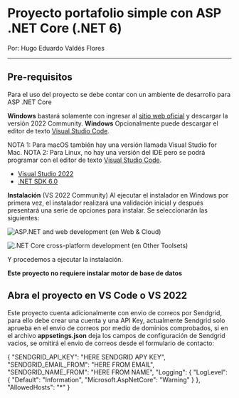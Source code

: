# Proyecto portafolio simple con ASP .NET Core (.NET 6) 
Por: Hugo Eduardo Valdés Flores

----------
## Pre-requisitos

Para el uso del proyecto se debe contar con un ambiente de desarrollo para ASP .NET Core

**Windows** bastará solamente con ingresar al [sitio web oficial](https://visualstudio.microsoft.com/vs/) y descargar la versión 2022 Community.
**Windows** Opcionalmente puede descargar el editor de texto [Visual Studio Code](https://code.visualstudio.com/).

NOTA 1: Para macOS también hay una versión llamada Visual Studio for Mac.
NOTA 2: Para Linux, no hay una versión del IDE pero se podrá programar con el editor de texto [Visual Studio Code](https://code.visualstudio.com/).
 
- [Visual Studio 2022](https://visualstudio.microsoft.com/downloads/)
- [.NET SDK 6.0]([https://www.microsoft.com/net/download/all](https://dotnet.microsoft.com/es-es/download/dotnet/6.0))

**Instalación** (VS 2022 Community)
Al ejecutar el instalador en Windows por primera vez, el instalador realizará una validación inicial y después presentará una serie de opciones para instalar. Se seleccionarán las siguientes:

![ASP.NET and web development (en Web & Cloud)](https://paper-attachments.dropbox.com/s_89174DDDF7262C2B179DB61DFC52A1A64FDD6201EFF8F1A2E8B37CACA5FC093E_1554350941271_image.png)

![.NET Core cross-platform development (en Other Toolsets)](https://paper-attachments.dropbox.com/s_89174DDDF7262C2B179DB61DFC52A1A64FDD6201EFF8F1A2E8B37CACA5FC093E_1554350961113_image.png)

Y procedemos a ejecutar la instalación.

**Este proyecto no requiere instalar motor de base de datos**

## Abra el proyecto en VS Code o VS 2022

Este proyecto cuenta adicionalmente con envio de correos por Sendgrid, para ello debe crear una cuenta y una API Key, actualmente Sendgrid solo aprueba en el envio de correos por medio de dominios comprobados, si en el archivo **appsetings.json** deja los campos de configuración de Sendgrid vacios, se omitirá el envio de correos desde el formulario de contacto:

{
  "SENDGRID_API_KEY": "HERE SENDGRID APY KEY",
  "SENDGRID_EMAIL_FROM": "HERE FROM EMAIL",
  "SENDGRID_NAME_FROM": "HERE FROM NAME",
  "Logging": {
    "LogLevel": {
      "Default": "Information",
      "Microsoft.AspNetCore": "Warning"
    }
  },
  "AllowedHosts": "*"
}

